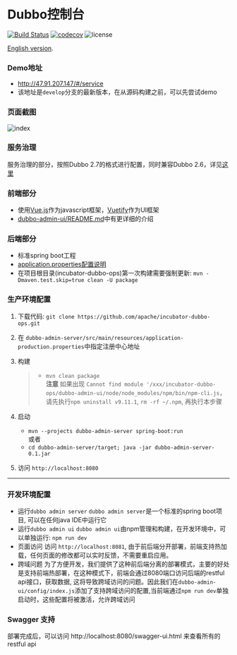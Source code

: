 # Dubbo控制台

[![Build Status](https://travis-ci.org/apache/incubator-dubbo-ops.svg?branch=develop)](https://travis-ci.org/apache/incubator-dubbo-ops)
[![codecov](https://codecov.io/gh/apache/incubator-dubbo-ops/branch/develop/graph/badge.svg)](https://codecov.io/gh/apache/incubator-dubbo-ops)
![license](https://img.shields.io/github/license/apache/incubator-dubbo-ops.svg)

[English version](README.md).
### Demo地址
* http://47.91.207.147/#/service
* 该地址是`develop`分支的最新版本，在从源码构建之前，可以先尝试demo
### 页面截图

![index](https://raw.githubusercontent.com/apache/incubator-dubbo-ops/develop/doc/images/index.png)

### 服务治理  
服务治理的部分，按照Dubbo 2.7的格式进行配置，同时兼容Dubbo 2.6，详见[这里](https://github.com/apache/incubator-dubbo-ops/wiki/Dubbo-Admin%E6%9C%8D%E5%8A%A1%E6%B2%BB%E7%90%86%E5%85%BC%E5%AE%B9%E6%80%A7%E8%AF%B4%E6%98%8E)
### 前端部分

- 使用[Vue.js](https://vuejs.org)作为javascript框架，[Vuetify](https://vuetifyjs.com)作为UI框架
- [dubbo-admin-ui/README.md](dubbo-admin-ui/README.md)中有更详细的介绍

### 后端部分

* 标准spring boot工程
* [application.properties配置说明](https://github.com/apache/incubator-dubbo-ops/wiki/Dubbo-Admin%E9%85%8D%E7%BD%AE%E8%AF%B4%E6%98%8E)  
* 在项目根目录(incubator-dubbo-ops)第一次构建需要强制更新: `mvn -Dmaven.test.skip=true clean -U package`


### 生产环境配置

1. 下载代码: `git clone https://github.com/apache/incubator-dubbo-ops.git`
2. 在 `dubbo-admin-server/src/main/resources/application-production.properties`中指定注册中心地址
3. 构建

    > - `mvn clean package`  
    **注意** 如果出现 `Cannot find module '/xxx/incubator-dubbo-ops/dubbo-admin-ui/node/node_modules/npm/bin/npm-cli.js`，请先执行`npm uninstall v9.11.1`, `rm -rf ~/.npm`, 再执行本步骤
4. 启动 
   * `mvn --projects dubbo-admin-server spring-boot:run`   
   或者   
   * `cd dubbo-admin-server/target; java -jar dubbo-admin-server-0.1.jar`
5. 访问 `http://localhost:8080`
---

### 开发环境配置
* 运行`dubbo admin server`
   `dubbo admin server`是一个标准的spring boot项目, 可以在任何java IDE中运行它
* 运行`dubbo admin ui`
  `dubbo admin ui`由npm管理和构建，在开发环境中，可以单独运行: `npm run dev`
* 页面访问
  访问 `http://localhost:8081`, 由于前后端分开部署，前端支持热加载，任何页面的修改都可以实时反馈，不需要重启应用。
 * 跨域问题
    为了方便开发，我们提供了这种前后端分离的部署模式，主要的好处是支持前端热部署，在这种模式下，前端会通过8080端口访问后端的restful api接口，获取数据, 这将导致跨域访问的问题。因此我们在`dubbo-admin-ui/config/index.js`添加了支持跨域访问的配置,当前端通过`npm run dev`单独启动时，这些配置将被激活，允许跨域访问

### Swagger 支持

部署完成后，可以访问 http://localhost:8080/swagger-ui.html 来查看所有的restful api
